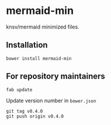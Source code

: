 # mermaid-min

knsv/mermaid minimized files.


## Installation

`bower install mermaid-min`


## For repository maintainers

`fab update`

Update version number in `bower.json`

```shell
git tag v0.4.0
git push origin v0.4.0
```
